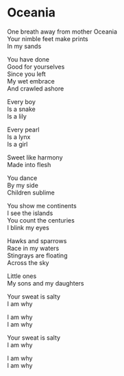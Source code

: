 # Oceania  

One breath away from mother Oceania  
Your nimble feet make prints  
In my sands  

You have done  
Good for yourselves  
Since you left  
My wet embrace  
And crawled ashore  

Every boy  
Is a snake  
Is a lily  

Every pearl  
Is a lynx  
Is a girl  

Sweet like harmony  
Made into flesh  

You dance  
By my side  
Children sublime  

You show me continents  
I see the islands  
You count the centuries  
I blink my eyes  

Hawks and sparrows  
Race in my waters  
Stingrays are floating  
Across the sky  

Little ones  
My sons and my daughters  

Your sweat is salty  
I am why  

I am why  
I am why  

Your sweat is salty  
I am why  

I am why  
I am why  

